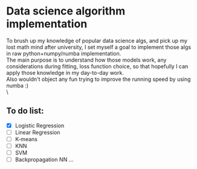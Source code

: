 # Data science algorithm implementation
 To brush up my knowledge of popular data science algs, and pick up my lost math mind after university, I set myself a goal to implement those algs in raw python+numpy/numba implementation.\
 The main purpose is to understand how those models work, any considerations during fitting, loss function choice, so that hopefully I can apply those knowledge in my day-to-day work.\
 Also wouldn't object any fun trying to improve the running speed by using numba :)\
 \
 
## To do list:
- [x] Logistic Regression
- [ ] Linear Regression
- [ ] K-means
- [ ] KNN
- [ ] SVM
- [ ] Backpropagation NN
...
